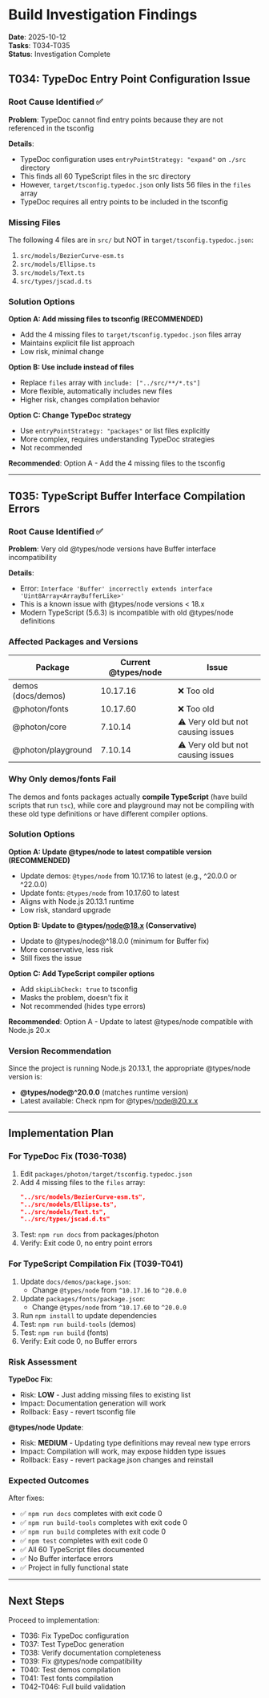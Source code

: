 # Build Investigation Findings

**Date**: 2025-10-12  
**Tasks**: T034-T035  
**Status**: Investigation Complete

## T034: TypeDoc Entry Point Configuration Issue

### Root Cause Identified ✅

**Problem**: TypeDoc cannot find entry points because they are not referenced in the tsconfig

**Details**:
- TypeDoc configuration uses `entryPointStrategy: "expand"` on `./src` directory
- This finds all 60 TypeScript files in the src directory
- However, `target/tsconfig.typedoc.json` only lists 56 files in the `files` array
- TypeDoc requires all entry points to be included in the tsconfig

### Missing Files

The following 4 files are in `src/` but NOT in `target/tsconfig.typedoc.json`:

1. `src/models/BezierCurve-esm.ts`
2. `src/models/Ellipse.ts`
3. `src/models/Text.ts`
4. `src/types/jscad.d.ts`

### Solution Options

**Option A: Add missing files to tsconfig (RECOMMENDED)**
- Add the 4 missing files to `target/tsconfig.typedoc.json` files array
- Maintains explicit file list approach
- Low risk, minimal change

**Option B: Use include instead of files**
- Replace `files` array with `include: ["../src/**/*.ts"]`
- More flexible, automatically includes new files
- Higher risk, changes compilation behavior

**Option C: Change TypeDoc strategy**
- Use `entryPointStrategy: "packages"` or list files explicitly
- More complex, requires understanding TypeDoc strategies
- Not recommended

**Recommended**: Option A - Add the 4 missing files to the tsconfig

---

## T035: TypeScript Buffer Interface Compilation Errors

### Root Cause Identified ✅

**Problem**: Very old @types/node versions have Buffer interface incompatibility

**Details**:
- Error: `Interface 'Buffer' incorrectly extends interface 'Uint8Array<ArrayBufferLike>'`
- This is a known issue with @types/node versions < 18.x
- Modern TypeScript (5.6.3) is incompatible with old @types/node definitions

### Affected Packages and Versions

| Package | Current @types/node | Issue |
|---------|---------------------|-------|
| demos (docs/demos) | 10.17.16 | ❌ Too old |
| @photon/fonts | 10.17.60 | ❌ Too old |
| @photon/core | 7.10.14 | ⚠️ Very old but not causing issues |
| @photon/playground | 7.10.14 | ⚠️ Very old but not causing issues |

### Why Only demos/fonts Fail

The demos and fonts packages actually **compile TypeScript** (have build scripts that run `tsc`), while core and playground may not be compiling with these old type definitions or have different compiler options.

### Solution Options

**Option A: Update @types/node to latest compatible version (RECOMMENDED)**
- Update demos: `@types/node` from 10.17.16 to latest (e.g., ^20.0.0 or ^22.0.0)
- Update fonts: `@types/node` from 10.17.60 to latest
- Aligns with Node.js 20.13.1 runtime
- Low risk, standard upgrade

**Option B: Update to @types/node@18.x (Conservative)**
- Update to @types/node@^18.0.0 (minimum for Buffer fix)
- More conservative, less risk
- Still fixes the issue

**Option C: Add TypeScript compiler options**
- Add `skipLibCheck: true` to tsconfig
- Masks the problem, doesn't fix it
- Not recommended (hides type errors)

**Recommended**: Option A - Update to latest @types/node compatible with Node.js 20.x

### Version Recommendation

Since the project is running Node.js 20.13.1, the appropriate @types/node version is:
- **@types/node@^20.0.0** (matches runtime version)
- Latest available: Check npm for @types/node@20.x.x

---

## Implementation Plan

### For TypeDoc Fix (T036-T038)

1. Edit `packages/photon/target/tsconfig.typedoc.json`
2. Add 4 missing files to the `files` array:
   ```json
   "../src/models/BezierCurve-esm.ts",
   "../src/models/Ellipse.ts",
   "../src/models/Text.ts",
   "../src/types/jscad.d.ts"
   ```
3. Test: `npm run docs` from packages/photon
4. Verify: Exit code 0, no entry point errors

### For TypeScript Compilation Fix (T039-T041)

1. Update `docs/demos/package.json`:
   - Change `@types/node` from `^10.17.16` to `^20.0.0`
2. Update `packages/fonts/package.json`:
   - Change `@types/node` from `^10.17.60` to `^20.0.0`
3. Run `npm install` to update dependencies
4. Test: `npm run build-tools` (demos)
5. Test: `npm run build` (fonts)
6. Verify: Exit code 0, no Buffer errors

### Risk Assessment

**TypeDoc Fix**:
- Risk: **LOW** - Just adding missing files to existing list
- Impact: Documentation generation will work
- Rollback: Easy - revert tsconfig file

**@types/node Update**:
- Risk: **MEDIUM** - Updating type definitions may reveal new type errors
- Impact: Compilation will work, may expose hidden type issues
- Rollback: Easy - revert package.json changes and reinstall

### Expected Outcomes

After fixes:
- ✅ `npm run docs` completes with exit code 0
- ✅ `npm run build-tools` completes with exit code 0
- ✅ `npm run build` completes with exit code 0
- ✅ `npm test` completes with exit code 0
- ✅ All 60 TypeScript files documented
- ✅ No Buffer interface errors
- ✅ Project in fully functional state

---

## Next Steps

Proceed to implementation:
- T036: Fix TypeDoc configuration
- T037: Test TypeDoc generation
- T038: Verify documentation completeness
- T039: Fix @types/node compatibility
- T040: Test demos compilation
- T041: Test fonts compilation
- T042-T046: Full build validation

